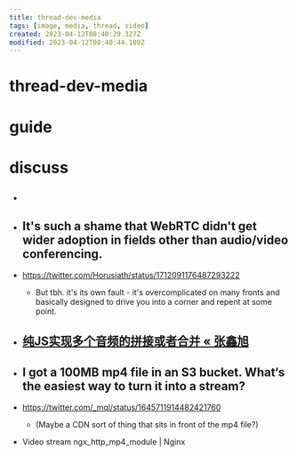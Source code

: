 ```yaml
---
title: thread-dev-media
tags: [image, media, thread, video]
created: 2023-04-12T08:40:29.327Z
modified: 2023-04-12T08:40:44.109Z
---
```


# thread-dev-media

# guide

# discuss
- ## 

- ## It's such a shame that WebRTC didn't get wider adoption in fields other than audio/video conferencing.
- https://twitter.com/Horusiath/status/1712091176487293222
  - But tbh. it's its own fault - it's overcomplicated on many fronts and basically designed to drive you into a corner and repent at some point.

- ## [纯JS实现多个音频的拼接或者合并 « 张鑫旭](https://www.zhangxinxu.com/wordpress/2023/10/js-audio-audiobuffer-concat-merge/)

- ## I got a 100MB mp4 file in an S3 bucket. What‘s the easiest way to turn it into a stream? 
- https://twitter.com/_mql/status/1645711914482421760
  - (Maybe a CDN sort of thing that sits in front of the mp4 file?)
- Video stream ngx_http_mp4_module | Nginx
